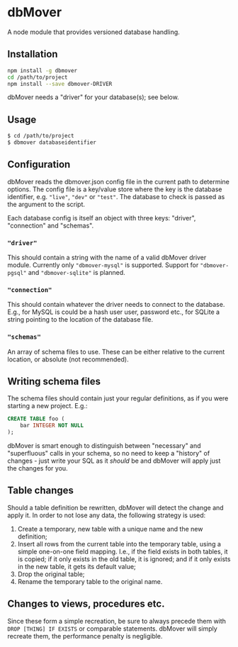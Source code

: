 # dbMover

A node module that provides versioned database handling.

## Installation
```bash
npm install -g dbmover
cd /path/to/project
npm install --save dbmover-DRIVER
```

dbMover needs a "driver" for your database(s); see below.

## Usage
```bash
$ cd /path/to/project
$ dbmover databaseidentifier
```

## Configuration
dbMover reads the dbmover.json config file in the current path to determine
options. The config file is a key/value store where the key is the database
identifier, e.g. `"live"`, `"dev"` or `"test"`. The database to check is passed
as the argument to the script.

Each database config is itself an object with three keys: "driver", "connection"
and "schemas".

### `"driver"`
This should contain a string with the name of a valid dbMover driver module.
Currently only `"dbmover-mysql"` is supported. Support for `"dbmover-pgsql"`
and `"dbmover-sqlite"` is planned.

### `"connection"`
This should contain whatever the driver needs to connect to the database. E.g.,
for MySQL is could be a hash user user, password etc., for SQLite a string
pointing to the location of the database file.

### `"schemas"`
An array of schema files to use. These can be either relative to the current
location, or absolute (not recommended).

## Writing schema files
The schema files should contain just your regular definitions, as if you were
starting a new project. E.g.:

```sql
CREATE TABLE foo (
    bar INTEGER NOT NULL
);
```

dbMover is smart enough to distinguish between "necessary" and "superfluous"
calls in your schema, so no need to keep a "history" of changes - just write
your SQL as it _should_ be and dbMover will apply just the changes for you.

## Table changes
Should a table definition be rewritten, dbMover will detect the change and
apply it. In order to not lose any data, the following strategy is used:

1. Create a temporary, new table with a unique name and the new definition;
2. Insert all rows from the current table into the temporary table, using a
   simple one-on-one field mapping. I.e., if the field exists in both tables,
   it is copied; if it only exists in the old table, it is ignored; and if it
   only exists in the new table, it gets its default value;
3. Drop the original table;
4. Rename the temporary table to the original name.

## Changes to views, procedures etc.
Since these form a simple recreation, be sure to always precede them with
`DROP [THING] IF EXISTS` or comparable statements. dbMover will simply
recreate them, the performance penalty is negligible.

